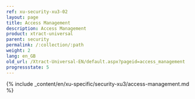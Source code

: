 ```yaml
---
ref: xu-security-xu3-02
layout: page
title: Access Management
description: Access Management
product: xtract-universal
parent: security
permalink: /:collection/:path
weight: 2
lang: en_GB
old_url: /Xtract-Universal-EN/default.aspx?pageid=access_management
progressstate: 5
---
```

{% include _content/en/xu-specific/security-xu3/access-management.md %}


